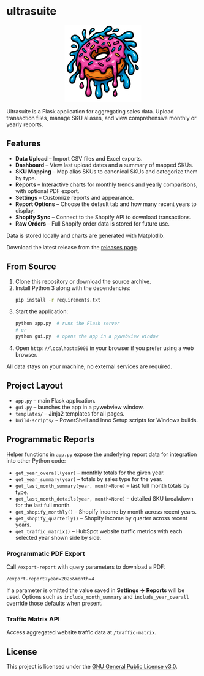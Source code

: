 # ultrasuite

<p align="center">
  <img src="static/ultrasuite-logo.png" alt="ultrasuite logo" width="200">
</p>

Ultrasuite is a Flask application for aggregating sales data. Upload transaction files, manage SKU aliases, and view comprehensive monthly or yearly reports.

## Features

- **Data Upload** – Import CSV files and Excel exports.
- **Dashboard** – View last upload dates and a summary of mapped SKUs.
- **SKU Mapping** – Map alias SKUs to canonical SKUs and categorize them by type.
- **Reports** – Interactive charts for monthly trends and yearly comparisons, with optional PDF export.
- **Settings** – Customize reports and appearance.
- **Report Options** – Choose the default tab and how many recent years to display.
- **Shopify Sync** – Connect to the Shopify API to download transactions.
- **Raw Orders** – Full Shopify order data is stored for future use.

Data is stored locally and charts are generated with Matplotlib.

Download the latest release from the [releases page](https://github.com/alexknuckles/ultrasuite/releases).

## From Source

1. Clone this repository or download the source archive.
2. Install Python 3 along with the dependencies:
   ```bash
   pip install -r requirements.txt
   ```
3. Start the application:
   ```bash
   python app.py  # runs the Flask server
   # or
   python gui.py  # opens the app in a pywebview window
   ```
4. Open `http://localhost:5000` in your browser if you prefer using a web browser.

All data stays on your machine; no external services are required.

## Project Layout

- `app.py` – main Flask application.
- `gui.py` – launches the app in a pywebview window.
- `templates/` – Jinja2 templates for all pages.
- `build-scripts/` – PowerShell and Inno Setup scripts for Windows builds.

## Programmatic Reports

Helper functions in `app.py` expose the underlying report data for integration into other Python code:

- `get_year_overall(year)` – monthly totals for the given year.
- `get_year_summary(year)` – totals by sales type for the year.
- `get_last_month_summary(year, month=None)` – last full month totals by type.
- `get_last_month_details(year, month=None)` – detailed SKU breakdown for the last full month.
- `get_shopify_monthly()` – Shopify income by month across recent years.
- `get_shopify_quarterly()` – Shopify income by quarter across recent years.
- `get_traffic_matrix()` – HubSpot website traffic metrics with each selected year shown side by side.

### Programmatic PDF Export

Call `/export-report` with query parameters to download a PDF:

```
/export-report?year=2025&month=4
```

If a parameter is omitted the value saved in **Settings → Reports** will be used.
Options such as `include_month_summary` and `include_year_overall` override those
defaults when present.

### Traffic Matrix API

Access aggregated website traffic data at `/traffic-matrix`.

## License

This project is licensed under the [GNU General Public License v3.0](LICENSE).
